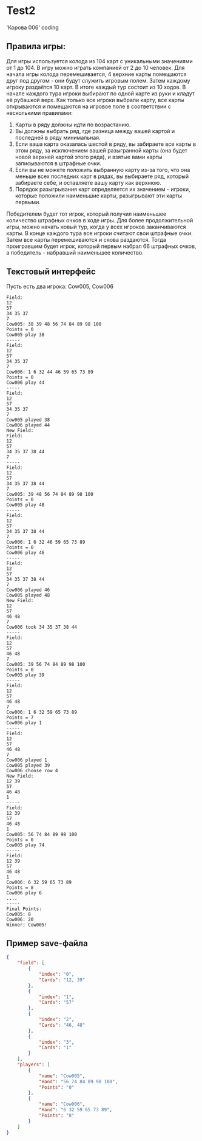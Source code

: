 # Test2
'Корова 006' coding
## Правила игры:
Для игры используется колода из 104 карт с уникальными значениями от 1 до 104. 
В игру можно играть компанией от 2 до 10 человек.
Для начала игры колода перемешивается, 4 верхние карты помещаются друг под другом - они будут служить игровым полем.
Затем каждому игроку раздаётся 10 карт. В итоге каждый тур состоит из 10 ходов.
В начале каждого тура игроки выбирают по одной карте из руки и кладут её рубашкой верх.
Как только все игроки выбрали карту, все карты открываются и помещаются на игровое поле в соответствии с несколькими правилами:
1) Карты в ряду должны идти по возрастанию.
2) Вы должны выбрать ряд, где разница между вашей картой и последней в ряду минимальная.
3) Если ваша карта оказалась шестой в ряду, вы забираете все карты в этом ряду, за исключением вашей разыгранной карты (она будет новой верхней картой этого ряда), и взятые вами карты записываются в штрафные очки.
4) Если вы не можете положить выбранную карту из-за того, что она меньше всех последних карт в рядах, вы выбираете ряд, который забираете себе, и оставляете вашу карту как верхнюю.
5) Порядок разыгрывания карт определяется их значением - игроки, которые положили наименьшие карты, разыгрывают эти карты первыми.

Победителем будет тот игрок, который получил наименьшее количество штрафных очков в ходе игры.
Для более продолжительной игры, можно начать новый тур, когда у всех игроков заканчиваются карты.
В конце каждого тура все игроки считают свои штрафные очки. Затем все карты перемешиваются и снова раздаются.
Тогда проигравшим будет игрок, который первым набрал 66 штрафных очков, а победитель - набравший наименьшее количество.

## Текстовый интерфейс
Пусть есть два игрока: Cow005, Cow006

```
Field: 
12 
57
34 35 37
7
Cow005: 38 39 48 56 74 84 89 98 100
Points = 0
Cow005 play 38
-----
Field: 
12 
57
34 35 37
7
Cow006: 1 6 32 44 46 59 65 73 89
Points = 0
Cow006 play 44
-----
Field: 
12 
57
34 35 37
7
Cow005 played 38
Cow006 played 44
New Field:
Field: 
12 
57
34 35 37 38 44
7
-----
Field: 
12 
57
34 35 37 38 44
7
Cow005: 39 48 56 74 84 89 98 100
Points = 0
Cow005 play 48
-----
Field: 
12 
57
34 35 37 38 44
7
Cow006: 1 6 32 46 59 65 73 89
Points = 0
Cow006 play 46
-----
Field: 
12 
57
34 35 37 38 44
7
Cow006 played 46
Cow005 played 48
New Field:
12 
57
46 48
7
Cow006 took 34 35 37 38 44
-----
Field:
12 
57
46 48
7
Cow005: 39 56 74 84 89 98 100
Points = 0
Cow005 play 39
-----
Field:
12 
57
46 48
7
Cow006: 1 6 32 59 65 73 89
Points = 7
Cow006 play 1
-----
Field:
12 
57
46 48
7
Cow006 played 1
Cow005 played 39
Cow006 choose row 4
New Field:
12 39
57
46 48
1
-----
Field:
12 39
57
46 48
1
Cow005: 56 74 84 89 98 100
Points = 0
Cow005 play 74
-----
Field:
12 39
57
46 48
1
Cow006: 6 32 59 65 73 89
Points = 8
Cow006 play 6
....
-----
Final Points:
Cow005: 8
Cow006: 20
Winner: Cow005!
```

## Пример save-файла
```json
{
    "field": [
        {
            "index": "0",
            "Cards": "12, 39"
        },
        {
            "index": "1",
            "Cards": "57"
        },
        {
            "index": "2",
            "Cards": "46, 48"
        },
        {
            "index": "3",
            "Cards": "1"
        }
    ],
    "players": [
        {
            "name": "Cow005",
            "Hand": "56 74 84 89 98 100",
            "Points": "0"
        },
        {
            "name": "Cow006",
            "Hand": "6 32 59 65 73 89",
            "Points": "8"
        }
    ]
}
```